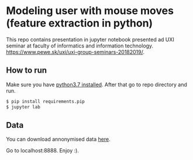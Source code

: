 # Modeling user with mouse moves (feature extraction in python)
This repo contains presentation in jupyter notebook presented ad UXI seminar at faculty of informatics and information technology. https://www.pewe.sk/uxi/uxi-group-seminars-20182019/. 

## How to run 
Make sure you have [python3.7 installed]( https://www.google.sk/search?q=python+3+install&oq=python+3+install&aqs=chrome..69i57j0l5.4122j1j7&sourceid=chrome&ie=UTF-8). After that go to repo directory and run. 

```sh
$ pip install requirements.pip
$ jupyter lab
```

## Data
You can download annonymised data [here](https://drive.google.com/file/d/1V48FS4knrplJt75smzGEOLQiQ1YF07ys/view?usp=sharing).

Go to localhost:8888. Enjoy :).
